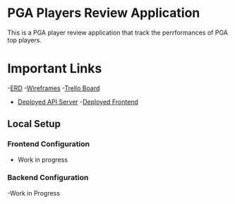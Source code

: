 # PGA Players Review Application

This is a PGA player review application that track the perrformances of PGA top players.

# Important Links

-[ERD]() -[Wireframes]() -[Trello Board]()

- [Deployed API Server]() -[Deployed Frontend]()

## Local Setup

### Frontend Configuration

- Work in progress

### Backend Configuration

-Work in Progress
